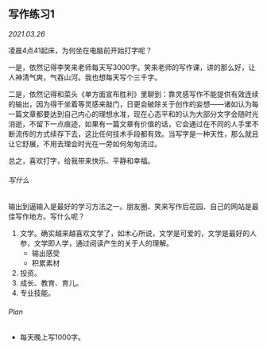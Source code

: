 ## 写作练习1

*2021.03.26*

凌晨4点41起床，为何坐在电脑前开始打字呢？

一是，依然记得李笑来老师每天写3000字。笑来老师的写作课，讲的那么好，让人神清气爽，气吞山河。我也想每天写个三千字。

二是，依然记得和菜头《单方面宣布胜利》里聊到：靠灵感写作不能提供有效连续的输出，因为得干坐着等灵感来敲门，日更会破除关于创作的妄想——诸如认为每一篇文章都要达到自己内心的理想水准，现在心态平和的认为大部分文字会随时光消逝，不留下一点痕迹，如果有一篇文章有价值的话，它会通过在不同的人手里不断流传的方式续存下去，这比任何技术手段都有效。当写字是一种天性，那么就且让它舒展，不用去理会时光在一旁如何匆匆流过。

总之，喜欢打字，给我带来快乐、平静和幸福。

###### 写什么

输出到逼输入是最好的学习方法之一。朋友圈、笑来写作后花园、自己的网站是最佳写作地方。写什么呢？

1. 文学。确实越来越喜欢文学了，如木心所说，文学是可爱的，文学是最好的人参，文学即人学，通过阅读产生的关于人的理解。
   - 输出感受
   - 积累素材
2. 投资。
3. 成长、教育、育儿。
4. 专业技能。

###### Plan

- 每天晚上写1000字。